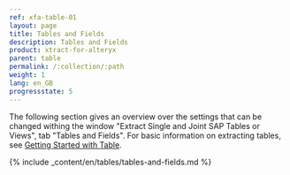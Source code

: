 ```yaml
---
ref: xfa-table-01
layout: page
title: Tables and Fields
description: Tables and Fields
product: xtract-for-alteryx
parent: table
permalink: /:collection/:path
weight: 1
lang: en_GB
progressstate: 5
---
```

The following section gives an overview over the settings that can be changed withing the window "Extract Single and Joint SAP Tables or Views", tab "Tables and Fields".
For basic information on extracting tables, see [Getting Started with Table](../getting-started). <br>

{% include _content/en/tables/tables-and-fields.md  %}